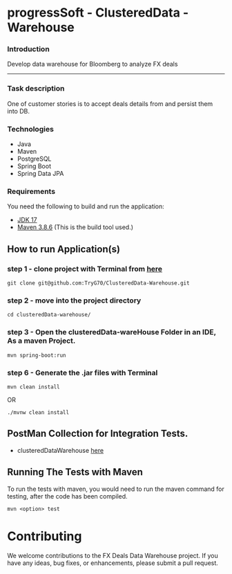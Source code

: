 # progressSoft - ClusteredData - Warehouse

### Introduction

Develop data warehouse for Bloomberg to analyze FX deals

---

### Task description

One of customer stories is to accept deals details from and persist them into DB.


### Technologies

- Java
- Maven
- PostgreSQL
- Spring Boot
- Spring Data JPA

### Requirements

You need the following to build and run the application:

- [JDK 17](https://www.oracle.com/java/technologies/javase-jdk11-downloads.html)
- [Maven 3.8.6](https://maven.apache.org) (This is the build tool used.)


## How to run Application(s)
### step 1 - clone project with Terminal from [here](https://github.com/TryG70/ClusteredData-Warehouse)

```
git clone git@github.com:TryG70/ClusteredData-Warehouse.git
```

### step 2 - move into the project directory
```
cd clusteredData-warehouse/
```

### step 3 - Open the clusteredData-wareHouse Folder in an IDE, As a maven Project.
 
```
mvn spring-boot:run
```


### step 6 - Generate the .jar files with Terminal

```
mvn clean install 
```
OR
```
./mvnw clean install
```


## PostMan Collection for Integration Tests.
- clusteredDataWarehouse [here](https://api.postman.com/collections/20569888-227bc66d-5542-44ac-bee5-f7ccbbb3550c?access_key=PMAT-01H6BHMAV9S6D8K2V15MNSANMK)


## Running The Tests with Maven

To run the tests with maven, you would need to run the maven command for testing, after the code has been compiled.
```
mvn <option> test
```


# Contributing
We welcome contributions to the FX Deals Data Warehouse project. If you have any ideas, bug fixes, or enhancements, please submit a pull request.

